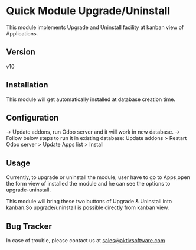 # Quick Module Upgrade/Uninstall

This module implements Upgrade and Uninstall facility at kanban view of Applications.

## Version

v10

## Installation 

This module will get automatically installed at database creation time.

## Configuration

-> Update addons, run Odoo server and it will work in new database.
-> Follow below steps to run it in existing database:
   Update addons > Restart Odoo server > Update Apps list > Install

## Usage

Currently, to upgrade or uninstall the module, user have to go to Apps,open the form view of installed the module and he can see the options to upgrade-uninstall.

This module will bring these two buttons of Upgrade & Uninstall into kanban.So upgrade/uninstall is possible directly from kanban view.

## Bug Tracker

In case of trouble, please contact us at sales@aktivsoftware.com
